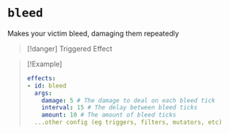 # `bleed`

Makes your victim bleed, damaging them repeatedly

> [!danger] Triggered Effect

> [!Example]
> ```yaml
> effects:
> - id: bleed
>   args:
>     damage: 5 # The damage to deal on each bleed tick
>     interval: 15 # The delay between bleed ticks
>     amount: 10 # The amount of bleed ticks
>   ...other config (eg triggers, filters, mutators, etc)
> ```
